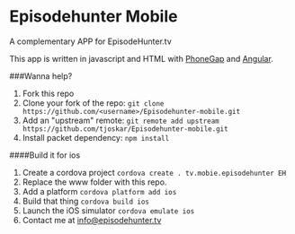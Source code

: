 Episodehunter Mobile
===================

A complementary APP for EpisodeHunter.tv

This app is written in javascript and HTML with [PhoneGap](http://phonegap.com/) and [Angular](http://angularjs.org/).

###Wanna help?
1. Fork this repo
2. Clone your fork of the repo: `git clone https://github.com/<username>/Episodehunter-mobile.git`
3. Add an "upstream" remote: `git remote add upstream https://github.com/tjoskar/Episodehunter-mobile.git`
4. Install packet dependency: `npm install`

####Build it for ios
1. Create a cordova project `cordova create . tv.mobie.episodehunter EH`
2. Replace the www folder with this repo.
3. Add a platform `cordova platform add ios`
4. Build that thing `cordova build ios`
5. Launch the iOS simulator `cordova emulate ios`
6. Contact me at info@episodehunter.tv
